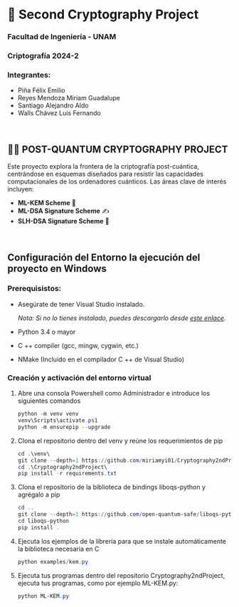 # 🔐 Second Cryptography Project
### Facultad de Ingeniería - UNAM
### Criptografía 2024-2
### Integrantes:
- Piña Félix Emilio
- Reyes Mendoza Miriam Guadalupe
- Santiago Alejandro Aldo
- Walls Chávez Luis Fernando

&nbsp;
## 🕵️‍♂️ POST-QUANTUM CRYPTOGRAPHY PROJECT

Este proyecto explora la frontera de la criptografía post-cuántica, centrándose en esquemas diseñados para resistir las capacidades computacionales de los ordenadores cuánticos. Las áreas clave de interés incluyen:

- **ML-KEM Scheme** 🧩
- **ML-DSA Signature Scheme** ✍️
- **SLH-DSA Signature Scheme** 📜

&nbsp;
## Configuración del Entorno la ejecución del proyecto en Windows
### Prerequisistos:
* Asegúrate de tener Visual Studio instalado.

   *Nota: Si no lo tienes instalado, puedes descargarlo desde [este enlace](https://visualstudio.microsoft.com/es/thank-you-downloading-visual-studio/?sku=Community&channel=Release&version=VS2022&source=VSLandingPage&cid=2030&passive=false).*
   
* Python 3.4 o mayor
* C ++ compiler (gcc, mingw, cygwin, etc.)
* NMake (Incluido en el compilador C ++ de Visual Studio)


### Creación y activación del entorno virtual
1. Abre una consola Powershell como Administrador e introduce los siguientes comandos
   
    ```powershell
    python -m venv venv
    venv\Scripts\activate.ps1
    python -m ensurepip --upgrade
    ```

2. Clona el repositorio dentro del venv y reúne los requerimientos de pip
   
    ```powershell
    cd .\venv\
    git clone --depth=1 https://github.com/miriamyi01/Cryptography2ndProject Cryptography2ndProject
    cd .\Cryptography2ndProject\
    pip install -r requirements.txt
    ```

4. Clona el repositorio de la biblioteca de bindings liboqs-python y agrégalo a pip
   
    ```powershell
    cd ..
    git clone --depth=1 https://github.com/open-quantum-safe/liboqs-python liboqs-python
    cd liboqs-python
    pip install .
    ```

5. Ejecuta los ejemplos de la librería para que se instale automáticamente la biblioteca necesaria en C
   
    ```powershell
    python examples/kem.py
    ```

6. Ejecuta tus programas dentro del repositorio Cryptography2ndProject, ejecuta tus programas, como por ejemplo ML-KEM.py:

    ```powershell
    python ML-KEM.py
    ```
